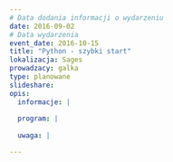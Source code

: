 ```yaml
---
# Data dodania informacji o wydarzeniu
date: 2016-09-02
# Data wydarzenia
event_date: 2016-10-15
title: "Python - szybki start"
lokalizacja: Sages
prowadzacy: galka
type: planowane
slideshare:
opis:
  informacje: |
    
  program: |
  
  uwaga: |

---
```

